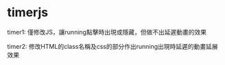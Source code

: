# timerjs

timer1: 僅修改JS，讓running點擊時出現或隱藏，但做不出延遲動畫的效果

timer2: 修改HTML的class名稱及css的部分作出running出現時延遲的動畫延展效果

